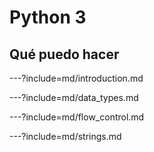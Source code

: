 # Python 3
## Qué puedo hacer

---?include=md/introduction.md

---?include=md/data_types.md

---?include=md/flow_control.md

---?include=md/strings.md
